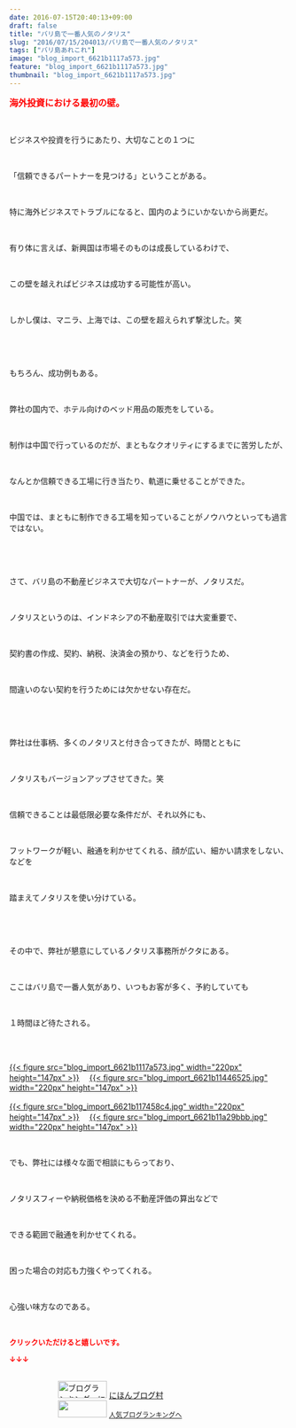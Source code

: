 ```yaml
---
date: 2016-07-15T20:40:13+09:00
draft: false
title: "バリ島で一番人気のノタリス"
slug: "2016/07/15/204013/バリ島で一番人気のノタリス"
tags: ["バリ島あれこれ"]
image: "blog_import_6621b1117a573.jpg"
feature: "blog_import_6621b1117a573.jpg"
thumbnail: "blog_import_6621b1117a573.jpg"
---
```

<p><font color="#ff0000" size="3"><strong>海外投資における最初の壁。</strong></font></p><br/><p>ビジネスや投資を行うにあたり、大切なことの１つに</p><br/><p>「信頼できるパートナーを見つける」ということがある。</p><br/><p>特に海外ビジネスでトラブルになると、国内のようにいかないから尚更だ。</p><br/><p>有り体に言えば、新興国は市場そのものは成長しているわけで、</p><br/><p>この壁を越えればビジネスは成功する可能性が高い。</p><br/><p>しかし僕は、マニラ、上海では、この壁を超えられず撃沈した。笑</p><br/><p><br/></p><p>もちろん、成功例もある。</p><br/><p>弊社の国内で、ホテル向けのベッド用品の販売をしている。</p><br/><p>制作は中国で行っているのだが、まともなクオリティにするまでに苦労したが、</p><br/><p>なんとか信頼できる工場に行き当たり、軌道に乗せることができた。</p><br/><p>中国では、まともに制作できる工場を知っていることがノウハウといっても過言ではない。</p><br/><p><br/></p><p>さて、バリ島の不動産ビジネスで大切なパートナーが、ノタリスだ。</p><br/><p>ノタリスというのは、インドネシアの不動産取引では大変重要で、</p><br/><p>契約書の作成、契約、納税、決済金の預かり、などを行うため、</p><br/><p>間違いのない契約を行うためには欠かせない存在だ。</p><br/><p><br/></p><p>弊社は仕事柄、多くのノタリスと付き合ってきたが、時間とともに</p><br/><p>ノタリスもバージョンアップさせてきた。笑</p><br/><p>信頼できることは最低限必要な条件だが、それ以外にも、</p><br/><p>フットワークが軽い、融通を利かせてくれる、顔が広い、細かい請求をしない、などを</p><br/><p>踏まえてノタリスを使い分けている。</p><br/><p><br/></p><p>その中で、弊社が懇意にしているノタリス事務所がクタにある。</p><br/><p>ここはバリ島で一番人気があり、いつもお客が多く、予約していても</p><br/><p>１時間ほど待たされる。</p><br/><p><br/><a href="blog_import_6621b112de926.jpg">{{< figure src="blog_import_6621b1117a573.jpg" width="220px" height="147px" >}}</a> 　<a href="blog_import_6621b11584251.jpg">{{< figure src="blog_import_6621b11446525.jpg" width="220px" height="147px" >}}</a> <br/><br/><a href="blog_import_6621b1188f85a.jpg">{{< figure src="blog_import_6621b117458c4.jpg" width="220px" height="147px" >}}</a> 　<a href="blog_import_6621b11b76496.jpg">{{< figure src="blog_import_6621b11a29bbb.jpg" width="220px" height="147px" >}}</a> <br/></p><br/><p>でも、弊社には様々な面で相談にもらっており、</p><br/><p>ノタリスフィーや納税価格を決める不動産評価の算出などで</p><br/><p>できる範囲で融通を利かせてくれる。</p><br/><p>困った場合の対応も力強くやってくれる。</p><br/><p>心強い味方なのである。</p><br/><p><font color="#ff0000" size="2"><strong>クリックいただけると嬉しいです。<br/></strong></font></p><p><font color="#ff0000" size="2"><strong>↓↓↓</strong></font></p><p><br/><a href="ranking.html" target="_blank"><img border="0" alt="ブログランキング・にほんブログ村へ" src="data:image/svg+xml;charset=utf-8,%3Csvg%20xmlns%3D%22http%3A%2F%2Fwww.w3.org%2F2000%2Fsvg%22%20title%3D%22Placeholder%20for%20Images%22%20role%3D%22presentation%22%20viewBox%3D%220%200%2088%2031%22%20%2F%3E" width="88" height="31" data-src="https://img-proxy.blog-video.jp/images?url=http%3A%2F%2Fwww.blogmura.com%2Fimg%2Fwww88_31.gif" style="aspect-ratio: auto 88 / 31;"/><noscript><img border="0" alt="ブログランキング・にほんブログ村へ" src="https://img-proxy.blog-video.jp/images?url=http%3A%2F%2Fwww.blogmura.com%2Fimg%2Fwww88_31.gif" width="88" height="31"></noscript></a> <a href="ranking.html" target="_blank">にほんブログ村</a> <br/><a title="人気ブログランキングへ" href="link.php?1804582"><img border="0" src="data:image/svg+xml;charset=utf-8,%3Csvg%20xmlns%3D%22http%3A%2F%2Fwww.w3.org%2F2000%2Fsvg%22%20title%3D%22Placeholder%20for%20Images%22%20role%3D%22presentation%22%20viewBox%3D%220%200%2088%2031%22%20%2F%3E" width="88" height="31" data-src="https://blog.with2.net/img/banner/banner_22.gif" style="aspect-ratio: auto 88 / 31;"/><noscript><img border="0" src="https://blog.with2.net/img/banner/banner_22.gif" width="88" height="31"></noscript></a> <a style="FONT-SIZE: 12px" href="link.php?1804582">人気ブログランキングへ</a> </p>

